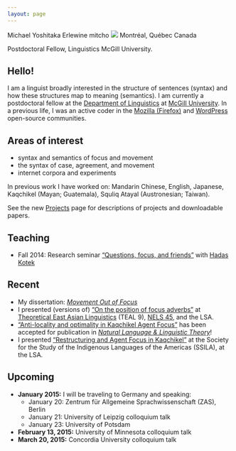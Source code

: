 ```yaml
---
layout: page
---
```

<div class="vcard">
<span class="fn">Michael Yoshitaka Erlewine</span>
<span class="nickname">mitcho</span>
<span class="photo image"><img src="/images/kyoto-270x150.jpg"/></span>
<span class="adr">
	<span class="locality">Montréal</span>,
	<span class="region">Québec</span>
	<span class="country">Canada</span>
</span>

<span class="title">Postdoctoral Fellow, Linguistics</span>
<span class="org">McGill University</span>.
</div>

## Hello!

I am a linguist broadly interested in the structure of sentences (syntax) and how these structures map to meaning (semantics). I am currently a postdoctoral fellow at the [Department of Linguistics](http://www.mcgill.ca/linguistics/department-linguistics) at [McGill University](http://mcgill.ca). In a previous life, I was an active coder in the [Mozilla (Firefox)](http://mozilla.org) and [WordPress](http://wordpress.org) open-source communities.

## Areas of interest

*   syntax and semantics of focus and movement
*   the syntax of case, agreement, and movement
*   internet corpora and experiments

In previous work I have worked on: Mandarin Chinese, English, Japanese, Kaqchikel (Mayan; Guatemala), Squliq Atayal (Austronesian; Taiwan).

See the new [Projects](/projects) page for descriptions of projects and downloadable papers.

## Teaching

*   Fall 2014: Research seminar [&#8220;Questions, focus, and friends&#8221;](http://people.linguistics.mcgill.ca/~michael.erlewine/focus-wh/) with [Hadas Kotek](http://hkotek.com)

## Recent

*   My dissertation: [*Movement Out of Focus*](/research/dissertation.html)
*   I presented (versions of) [&#8220;On the position of focus adverbs&#8221;](/research/talk-teal9.html) at [Theoretical East Asian Linguistics](http://www.teal9.univ-nantes.fr/) (TEAL 9), [NELS 45](http://nels45.mit.edu), and the LSA.
*   [&#8220;Anti-locality and optimality in Kaqchikel Agent Focus&#8221;](/research/af.html) has been accepted for publication in [*Natural Language & Linguistic Theory*](https://www.springer.com/education+%26+language/linguistics/journal/11049)!
*	I presented [&#8220;Restructuring and Agent Focus in Kaqchikel&#8221;](/research/talk-af-restructuring.html) at the Society for the Study of the Indigenous Languages of the Americas (SSILA), at the LSA.


## Upcoming

*	**January 2015:** I will be traveling to Germany and speaking:
	* January 20: Zentrum für Allgemeine Sprachwissenschaft (ZAS), Berlin
	* January 21: University of Leipzig colloquium talk
	* January 23: University of Potsdam
* 	**February 13, 2015:** University of Minnesota colloquium talk
* 	**March 20, 2015:** Concordia University colloquium talk
